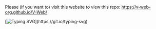 ﻿Please (if you want to) visit this website to view this repo: https://v-web-org.github.io/V-Web/

[![Typing SVG](https://readme-typing-svg.demolab.com?font=Protest+Guerrilla&pause=1000&center=true&vCenter=true&width=435&lines=STILL+IN+BETA;Thank+You+for+visiting+this+repository!!)](https://git.io/typing-svg)
